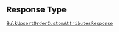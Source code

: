 ## Response Type

[`BulkUpsertOrderCustomAttributesResponse`](../../doc/models/bulk-upsert-order-custom-attributes-response.md)
